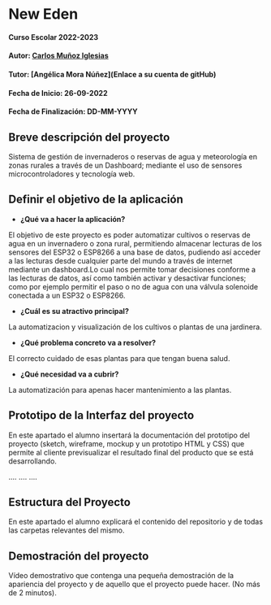 # New Eden

#### Curso Escolar 2022-2023
#### Autor: [Carlos Muñoz Iglesias](https://github.com/romitus)
#### Tutor: [Angélica Mora Núñez](Enlace a su cuenta de gitHub)
#### Fecha de Inicio: 26-09-2022
#### Fecha de Finalización: DD-MM-YYYY

## Breve descripción del proyecto

Sistema de gestión de invernaderos o reservas de agua y meteorología en zonas rurales a través de un Dashboard; mediante el uso de sensores microcontroladores y tecnología web.

## Definir el objetivo de la aplicación

- **¿Qué va a hacer la aplicación?**

El objetivo de este proyecto es poder automatizar cultivos o reservas de agua en un invernadero o zona rural, permitiendo almacenar lecturas de los sensores del ESP32 o ESP8266 a una base de datos, pudiendo así acceder a las lecturas desde cualquier parte del mundo a través de internet mediante un dashboard.Lo cual nos permite tomar decisiones conforme a las lecturas de datos, así como también activar y desactivar funciones; como por ejemplo permitir el paso o no de agua con una válvula solenoide conectada a un ESP32 o ESP8266.

- **¿Cuál es su atractivo principal?**

 La automatizacion y visualización de los cultivos o plantas de una jardinera.
 
- **¿Qué problema concreto va a resolver?**

 El correcto cuidado de esas plantas para que tengan buena salud.
 
- **¿Qué necesidad va a cubrir?**

 La automatización para apenas hacer mantenimiento a las plantas.

## Prototipo de la Interfaz del proyecto

En este apartado el alumno insertará la documentación del prototipo del proyecto (sketch, wireframe, mockup y un prototipo HTML y CSS)  que permite al cliente previsualizar el resultado final del producto que se está desarrollando.

....
....
....

## Estructura del Proyecto

En este apartado el alumno explicará el contenido del repositorio y de todas las carpetas relevantes del mismo.

## Demostración del proyecto

Vídeo demostrativo que contenga una pequeña demostración de la apariencia del proyecto y de aquello que el proyecto puede hacer. (No más de 2 minutos).
